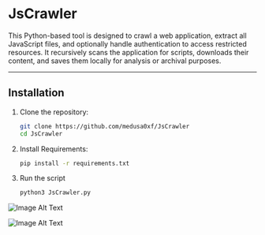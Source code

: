 # JsCrawler

This Python-based tool is designed to crawl a web application, extract all JavaScript files, and optionally handle authentication to access restricted resources. It recursively scans the application for scripts, downloads their content, and saves them locally for analysis or archival purposes.

---

## Installation

1. Clone the repository:
   ```bash
   git clone https://github.com/medusa0xf/JsCrawler
   cd JsCrawler
2. Install Requirements:
   ```bash
   pip install -r requirements.txt
3. Run the script
   ```bash
   python3 JsCrawler.py
![Image Alt Text](https://github.com/medusa0xf/JsCrawler/blob/master/image1.png)





![Image Alt Text](https://github.com/medusa0xf/JsCrawler/blob/master/image2.png)
